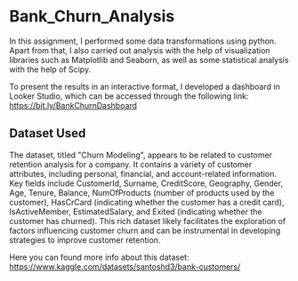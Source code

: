# Bank_Churn_Analysis

In this assignment, I performed some data transformations using python. Apart from that, I also carried out analysis with the help of visualization libraries such as Matplotlib and Seaborn, as well as some statistical analysis with the help of Scipy. 

To present the results in an interactive format, I developed a dashboard in Looker Studio, which can be accessed through the following link: https://bit.ly/BankChurnDashboard

## Dataset Used

The dataset, titled "Churn Modeling", appears to be related to customer retention analysis for a company. It contains a variety of customer attributes, including personal, financial, and account-related information. Key fields include CustomerId, Surname, CreditScore, Geography, Gender, Age, Tenure, Balance, NumOfProducts (number of products used by the customer), HasCrCard (indicating whether the customer has a credit card), IsActiveMember, EstimatedSalary, and Exited (indicating whether the customer has churned). This rich dataset likely facilitates the exploration of factors influencing customer churn and can be instrumental in developing strategies to improve customer retention.

Here you can found more info about this dataset: https://www.kaggle.com/datasets/santoshd3/bank-customers/
